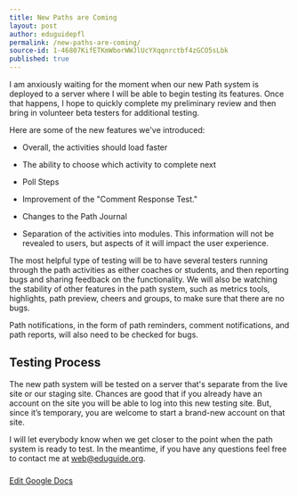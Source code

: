 ```yaml
---
title: New Paths are Coming
layout: post
author: eduguidepfl
permalink: /new-paths-are-coming/
source-id: 1-46807KifETKmWborWWJlUcYXqqnrctbf4zGCO5sLbk
published: true
---
```

I am anxiously waiting for the moment when our new Path system is deployed to a server where I will be able to begin testing its features. Once that happens, I hope to quickly complete my preliminary review and then bring in volunteer beta testers for additional testing.

Here are some of the new features we've introduced:

* Overall, the activities should load faster

* The ability to choose which activity to complete next

* Poll Steps

* Improvement of the "Comment Response Test."

* Changes to the Path Journal

* Separation of the activities into modules. This information will not be revealed to users, but aspects of it will impact the user experience.

The most helpful type of testing will be to have several testers running through the path activities as either coaches or students, and then reporting bugs and sharing feedback on the functionality. We will also be watching the stability of other features in the path system, such as metrics tools, highlights, path preview, cheers and groups, to make sure that there are no bugs.

Path notifications, in the form of path reminders, comment notifications, and path reports, will also need to be checked for bugs.

## Testing Process

The new path system will be tested on a server that's separate from the live site or our staging site. Chances are good that if you already have an account on the site you will be able to log into this new testing site. But, since it’s temporary, you are welcome to start a brand-new account on that site.

I will let everybody know when we get closer to the point when the path system is ready to test. In the meantime, if you have any questions feel free to contact me at [web@eduguide.org](mailto:web@eduguide.org).

###

[Edit Google Docs](https://docs.google.com/document/d/1-46807KifETKmWborWWJlUcYXqqnrctbf4zGCO5sLbk/edit?usp=sharing)

